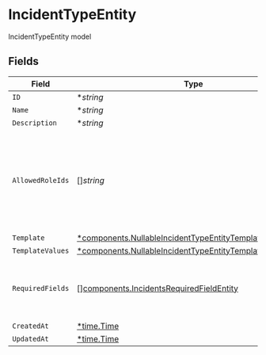 # IncidentTypeEntity

IncidentTypeEntity model


## Fields

| Field                                                                                                                                   | Type                                                                                                                                    | Required                                                                                                                                | Description                                                                                                                             |
| --------------------------------------------------------------------------------------------------------------------------------------- | --------------------------------------------------------------------------------------------------------------------------------------- | --------------------------------------------------------------------------------------------------------------------------------------- | --------------------------------------------------------------------------------------------------------------------------------------- |
| `ID`                                                                                                                                    | **string*                                                                                                                               | :heavy_minus_sign:                                                                                                                      | N/A                                                                                                                                     |
| `Name`                                                                                                                                  | **string*                                                                                                                               | :heavy_minus_sign:                                                                                                                      | N/A                                                                                                                                     |
| `Description`                                                                                                                           | **string*                                                                                                                               | :heavy_minus_sign:                                                                                                                      | N/A                                                                                                                                     |
| `AllowedRoleIds`                                                                                                                        | []*string*                                                                                                                              | :heavy_minus_sign:                                                                                                                      | IDs of roles allowed to create incidents of this type. Empty array means all roles are allowed.                                         |
| `Template`                                                                                                                              | [*components.NullableIncidentTypeEntityTemplateEntity](../../models/components/nullableincidenttypeentitytemplateentity.md)             | :heavy_minus_sign:                                                                                                                      | N/A                                                                                                                                     |
| `TemplateValues`                                                                                                                        | [*components.NullableIncidentTypeEntityTemplateValuesEntity](../../models/components/nullableincidenttypeentitytemplatevaluesentity.md) | :heavy_minus_sign:                                                                                                                      | N/A                                                                                                                                     |
| `RequiredFields`                                                                                                                        | [][components.IncidentsRequiredFieldEntity](../../models/components/incidentsrequiredfieldentity.md)                                    | :heavy_minus_sign:                                                                                                                      | A list of fields that are required on incidents of this type.                                                                           |
| `CreatedAt`                                                                                                                             | [*time.Time](https://pkg.go.dev/time#Time)                                                                                              | :heavy_minus_sign:                                                                                                                      | N/A                                                                                                                                     |
| `UpdatedAt`                                                                                                                             | [*time.Time](https://pkg.go.dev/time#Time)                                                                                              | :heavy_minus_sign:                                                                                                                      | N/A                                                                                                                                     |